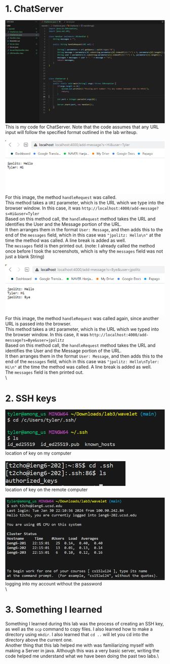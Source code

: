 # 1. ChatServer
![Image](lab3ss6.png) \
This is my code for ChatServer. Note that the code assumes that any URL input will follow the specified format outlined in the lab writeup.\
\
![Image](lab3ss1) \
For this image, the method `handleRequest` was called.\
This method takes a `URI` parameter, which is the URL which we type into the browser window. In this case, it was `http://localhost:4000/add-message?s=Hi&user=Tyler`\
Based on this method call, the `handleRequest` method takes the URL and identifies the User and the Message portion of the URL.\
It then arranges them in the format `User: Message`, and then adds this to the end of the `messages` field, which in this case was `"jpolitz: Hello\n"` at the time the method was called. A line break is added as well.\
The `messages` field is then printed out. (note: I already called the method once before I took the screenshots, which is why the `messages` field was not just a blank String)\
\
![Image](lab3ss2.png) \
For this image, the method `handleRequest` was called again, since another URL is passed into the browser.\
This method takes a `URI` parameter, which is the URL which we typed into the browser window. In this case, it was `http://localhost:4000/add-message?s=Bye&user=jpolitz`\
Based on this method call, the `handleRequest` method takes the URL and identifies the User and the Message portion of the URL.\
It then arranges them in the format `User: Message`, and then adds this to the end of the `messages` field, which in this case was `"jpolitz: Hello\nTyler: Hi\n"` at the time the method was called. A line break is added as well.\
The `messages` field is then printed out.\
\
# 2. SSH keys
![Image](lab3ss3.png)\
location of key on my computer\
\
![Image](lab3ss5.png)\
location of key on the remote computer\
\
![Image](lab3ss4.png)\
logging into my account without the password\
\
# 3. Something I learned
Something I learned during this lab was the process of creating an SSH key, as well as the `scp` command to copy files. I also learned how to make a directory using `mkdir`. I also learned that `cd ..` will let you cd into the directory above the current one.\
Another thing that this lab helped me with was familiarizing myself with making a Server in java. Although this was a very basic server, writing the code helped me understand what we have been doing the past two labs.\

